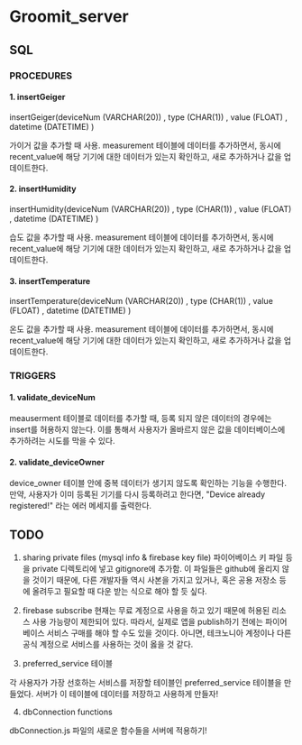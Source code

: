 # Groomit_server

## SQL

### PROCEDURES

#### 1. insertGeiger

insertGeiger(deviceNum (VARCHAR(20)) , type (CHAR(1)) , value (FLOAT) , datetime (DATETIME) )

가이거 값을 추가할 때 사용. measurement 테이블에 데이터를 추가하면서, 동시에 recent_value에 해당 기기에 대한 데이터가 있는지 확인하고, 새로 추가하거나 값을 업데이트한다.

#### 2. insertHumidity

insertHumidity(deviceNum (VARCHAR(20)) , type (CHAR(1)) , value (FLOAT) , datetime (DATETIME) )

습도 값을 추가할 때 사용. measurement 테이블에 데이터를 추가하면서, 동시에 recent_value에 해당 기기에 대한 데이터가 있는지 확인하고, 새로 추가하거나 값을 업데이트한다.

#### 3. insertTemperature

insertTemperature(deviceNum (VARCHAR(20)) , type (CHAR(1)) , value (FLOAT) , datetime (DATETIME) )

온도 값을 추가할 때 사용. measurement 테이블에 데이터를 추가하면서, 동시에 recent_value에 해당 기기에 대한 데이터가 있는지 확인하고, 새로 추가하거나 값을 업데이트한다.

### TRIGGERS

#### 1. validate_deviceNum

meauserment 테이블로 데이터를 추가할 때, 등록 되지 않은 데이터의 경우에는 insert를 허용하지 않는다. 이를 통해서 사용자가 올바르지 않은 값을 데이터베이스에 추가하려는 시도를 막을 수 있다.

#### 2. validate_deviceOwner

device_owner 테이블 안에 중복 데이터가 생기지 않도록 확인하는 기능을 수행한다. 만약, 사용자가 이미 등록된 기기를 다시 등록하려고 한다면, "Device already registered!" 라는 에러 메세지를 출력한다.

## TODO

1. sharing private files (mysql info & firebase key file)
파이어베이스 키 파일 등을 private 디렉토리에 넣고 gitignore에 추가함. 이 파일들은 github에 올리지 않을 것이기 때문에, 다른 개발자들 역시 사본을 가지고 있거나, 혹은 공용 저장소 등에 올려두고 필요할 때 다운 받는 식으로 해야 할 듯 싶다.

2. firebase subscribe
현재는 무료 계정으로 사용을 하고 있기 때문에 허용된 리소스 사용 가능량이 제한되어 있다. 따라서, 실제로 앱을 publish하기 전에는 파이어베이스 서비스 구매를 해야 할 수도 있을 것이다.
아니면, 테크노니아 계정이나 다른 공식 계정으로 서비스를 사용하는 것이 옳을 것 같다.

3. preferred_service 테이블

각 사용자가 가장 선호하는 서비스를 저장할 테이블인 preferred_service 테이블을 만들었다. 서버가 이 테이블에 데이터를 저장하고 사용하게 만들자!

4. dbConnection functions

dbConnection.js 파일의 새로운 함수들을 서버에 적용하기!
